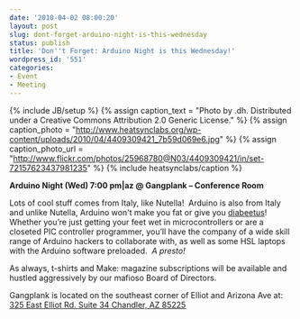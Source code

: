 ```yaml
---
date: '2010-04-02 08:00:20'
layout: post
slug: dont-forget-arduino-night-is-this-wednesday
status: publish
title: 'Don''t Forget: Arduino Night is this Wednesday!'
wordpress_id: '551'
categories:
- Event
- Meeting
---
```


{% include JB/setup %}
{% assign caption_text = "Photo by .dh. Distributed under a Creative Commons Attribution 2.0 Generic License." %}
{% assign caption_photo = "http://www.heatsynclabs.org/wp-content/uploads/2010/04/4409309421_7b59d069e6.jpg" %}
{% assign caption_photo_url = "http://www.flickr.com/photos/25968780@N03/4409309421/in/set-72157623437981235" %}
{% include heatsynclabs/caption %}

**Arduino Night (Wed) 7:00 pm|az @ Gangplank – Conference Room**

Lots of cool stuff comes from Italy, like Nutella!  Arduino is also from Italy and unlike Nutella, Arduino won't make you fat or give you [diabeetus](http://knowyourmeme.com/memes/diabeetus)!  Whether you’re  just getting your feet wet in microcontrollers or are a closeted PIC  controller programmer, you’ll have the company of a wide skill range of  Arduino hackers to collaborate with, as well as some HSL laptops with  the Arduino software preloaded.  _A presto!_

As always, t-shirts and Make: magazine subscriptions will be  available and hustled aggressively by our mafioso Board of Directors.

Gangplank is located on the southeast corner of Elliot and Arizona  Ave at:
[325 East Elliot Rd. Suite 34
Chandler, AZ 85225](http://maps.google.com/maps?f=q&source=s_q&hl=en&geocode=&q=325+East+Elliot+Rd.+Suite+34+Chandler,+AZ+85225&sll=37.0625,-95.677068&sspn=46.005754,59.414063&ie=UTF8&hq=&hnear=325+E+Elliot+Rd,+Chandler,+Maricopa,+Arizona+85225&t=h&z=16)
